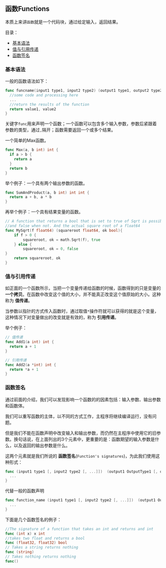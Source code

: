 ## 函数Functions

本质上来讲`函数`就是一个代码块，通过给定输入，返回结果。

目录：

  * [基本语法](#基本语法)
  * [值与引用传递](#值与引用传递)
  * [函数签名](#函数签名)

### 基本语法

一般的函数语法如下：

```go
func funcname(input1 type1, input2 type2) (output1 type1, output2 type2) {
  //some code and processing here
  ...
  //return the results of the function
  return value1, value2
}
```

关键字`func`用来声明一个函数；一个函数可以包含多个输入参数，参数后紧跟着参数的类型，通过`,`隔开；函数需要返回一个或多个结果。

一个简单的Max函数。

```go
func Max(a, b int) int {
  if a > b {
    return a
  }
  return b
}
```

举个例子：一个具有两个输出参数的函数。

```go
func SumAndProduct(a, b int) int int {
  return a + b, a * b
}
```

再举个例子：一个具有结果变量的函数。

```go
// A function that returns a bool that is set to true of Sqrt is possible
//and false when not. And the actual square root of a float64
func MySqrt(f float64) (squareroot float64, ok bool){
    if f > 0 {
        squareroot, ok = math.Sqrt(f), true
    } else {
        squareroot, ok = 0, false
}
    return squareroot, ok
}
```

### 值与引用传递

如正面的一个函数所示，当把一个变量传递给函数的时候，函数得到的只是变量的 **一个拷贝**。在函数中改变这个值的大小，并不能真正改变这个值原始的大小。这种称为 **值传递**。

当参数以指针的方式传入函数时，通过取值`*`操作符就可以获得的就是这个变量，这种情况下对变量做出的改变就是有效的，称为 **引用传递**。

举个例子：

```go
// 值传递
func Add1(a int) int {
  return a + 1
}

// 引用传递
func Add2(a *int) int {
  return *a + 1
}
```

### 函数签名

通过前面的介绍，我们可以发现影响一个函数的的因素包括：输入参数、输出参数和函数体。

我们可以重写函数的主体，以不同的方式工作，主程序将继续编译运行，没有问题。

但是我们不能在函数声明中改变输入和输出参数，而仍然在主程序中使用它的旧参数。换句话说，在上面列出的3个元素中，更重要的是：函数期望的输入参数是什么，以及返回的输出参数是什么。

这两个元素就是我们所说的 **函数签名**(`Function's signatures`)，为此我们使用这种形式：

```go
func (input1 type1 [, input2 type2 [, ...]])  (output1 OutputType1 [, output2 OutputType2 [,...]]) {
  ...
}
```

代替一般的函数声明

```go
func function_name (input1 type1 [, input2 type2 [, ...]])  (output1 OutputType1 [, output2 OutputType2 [,...]]) {
  ...
}
```

下面是几个函数签名的例子：

```go
//The signature of a function that takes an int and returns and int
func (int x) x int
//takes two float and returns a bool
func (float32, float32) bool
// Takes a string returns nothing
func (string)
// Takes nothing returns nothing
func()
```
